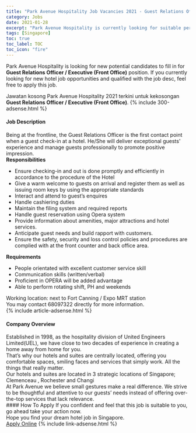 ```yaml
---
title: "Park Avenue Hospitality Job Vacancies 2021 - Guest Relations Officer / Executive (Front Office)" 
category: Jobs 
date: 2021-01-28 
excerpt: "Park Avenue Hospitality is currently looking for suitable person to fill in the Guest Relations Officer / Executive (Front Office) which positioned at Singapore" 
tags: [Singapore] 
toc: true 
toc_label: TOC 
toc_icon: "fire" 
--- 
```


<p>Park Avenue Hospitality is looking for new potential candidates to fill in for <b>Guest Relations Officer / Executive (Front Office)</b> position. If you currently looking for new hotel job opportunities and qualified with the job desc, feel free to apply this job.
</p>Jawatan kosong Park Avenue Hospitality 2021 terkini untuk kekosongan <b>Guest Relations Officer / Executive (Front Office)</b>. 
{% include 300-adsense.html %} 
<div><div><h4>Job Description</h4></div><div><div><span><div><div>Being at the frontline, the Guest Relations Officer is the first contact point when a guest check-in at a hotel. He/She will deliver exceptional guests' experience and manage guests professionally to promote positive impression.</div><div><strong>Responsibilities</strong></div><ul><li>Ensure checking-in and out is done promptly and efficiently in accordance to the procedure of the Hotel</li><li>Give a warm welcome to guests on arrival and register them as well as issuing room keys by using the appropriate standards</li><li>Interact and attend to guest&#8217;s enquires</li><li>Handle cashiering duties</li><li>Maintain the filing system and required reports</li><li>Handle guest reservation using Opera system</li><li>Provide information about amenities, major attractions and hotel services.&#160;</li><li>Anticipate guest needs and build rapport with customers.</li><li>Ensure the safety, security and loss control policies and procedures are complied with at the front counter and back office area.</li></ul><div><strong>Requirements</strong></div><ul><li>People orientated with excellent customer service skill</li><li>Communication skills (written/verbal)</li><li>Proficient in OPERA will be added advantage</li><li>Able to perform rotating shift, PH and weekends</li></ul><div>Working location: next to Fort Canning / Expo MRT station</div><div>You may contact 68097322 directly for more information.</div></div></span></div></div></div> 
{% include article-adsense.html %} 
<div><div><h4>Company Overview</h4></div><div><div><span><div><div>
<div>
<div>Established in 1998, as the hospitality division of&#160;United Engineers Limited(UEL), we have close to two decades of experience in creating a home away from home for you.</div>
<div>That&#8217;s why our hotels and suites are centrally located, offering you comfortable spaces, smiling faces and services that simply work. All the things that really matter.</div>
<div>Our hotels and suites are located in 3 strategic locations of Singapore; Clemenceau , Rochester and Changi&#160;</div>
</div>
<div>At Park Avenue we believe small gestures make a real difference. We strive to be thoughtful and attentive to our guests&#8217; needs instead of offering over-the-top services that lack relevance.&#160;&#160;</div>
</div></div></span></div></div></div> 
#### How To Apply 
If you confident and feel that this job is suitable to you, go ahead take your action now. <br/> 
Hope you find your dream hotel job in Singapore. <br/> 
<a href="https://www.jobstreet.com.my/en/job/guest-relations-officer-executive-front-office-8323572/origin/sg?jobId=jobstreet-sg-job-8323572&sectionRank=4&token=0~a1349a79-8097-498d-9e9b-bf95fa38cd11&fr=SRP%20View%20In%20New%20Ta" class="btn btn--info" target="_blank" rel="nofollow noopenner">Apply Online</a> 
{% include link-adsense.html %} 
